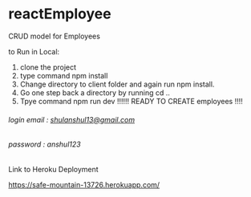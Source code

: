 # reactEmployee
CRUD model for Employees


to Run in Local:
1. clone the project
2. type command npm install
3. Change directory to client folder and again run npm install.
4. Go one step back a directory by running cd ..
5. Tpye command npm run dev
!!!!!!  READY TO CREATE employees !!!!
###### login email : shulanshul13@gmail.com #######
###### password : anshul123 #######

Link to Heroku Deployment

https://safe-mountain-13726.herokuapp.com/

